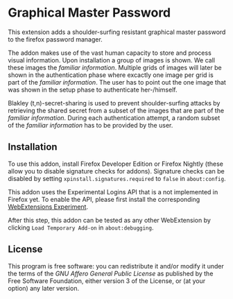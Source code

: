 # Graphical Master Password
This extension adds a shoulder-surfing resistant graphical master password to
the firefox password manager.

The addon makes use of the vast human capacity to store and process visual information. Upon installation a group of images is shown. We call these images the *familiar information*. Multiple grids of images will later be shown in the authentication phase where excactly one image per grid is part of the *familiar information*. The user has to point out the one image that was shown in the setup phase to authenticate her-/himself.

Blakley (t,n)-secret-sharing is used to prevent shoulder-surfing attacks by retrieving the shared secret from a subset of the images that are part of the *familiar information*. During each authentication attempt, a random subset of the *familiar information* has to be provided by the user.

## Installation
To use this addon, install Firefox Developer Edition or Firefox Nightly (these allow you to disable signature checks for addons). Signature checks can be disabled by setting `xpinstall.signatures.required` to `false` in `about:config`.

This addon uses the Experimental Logins API that is a not implemented in Firefox yet. To enable the API, please first install the corresponding [WebExtensions Experiment](https://addons.mozilla.org/en-US/firefox/addon/experimental-logins-api/).

After this step, this addon can be tested as any other WebExtension by clicking `Load Temporary Add-on` in `about:debugging`.

## License
This program is free software: you can redistribute it and/or modify
it under the terms of the *GNU Affero General Public License* as published by
the Free Software Foundation, either version 3 of the License, or
(at your option) any later version.
